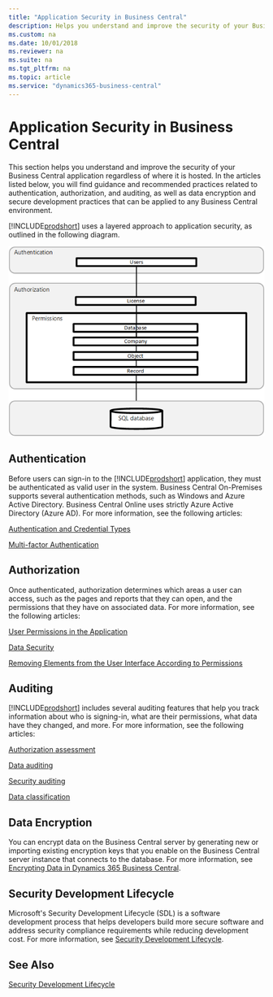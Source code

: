 ```yaml
---
title: "Application Security in Business Central"
description: Helps you understand and improve the security of your Business Central application regardless of where it is hosted.
ms.custom: na
ms.date: 10/01/2018
ms.reviewer: na
ms.suite: na
ms.tgt_pltfrm: na
ms.topic: article
ms.service: "dynamics365-business-central"
---
```


# Application Security in Business Central

This section helps you understand and improve the security of your Business Central application regardless of where it is hosted. In the articles listed below, you will find guidance and recommended practices related to authentication, authorization, and auditing, as well as data encryption and secure development practices that can be applied to any Business Central environment.

[!INCLUDE[prodshort](../developer/includes/prodshort.md)] uses a layered approach to application security, as outlined in the following diagram.

![Security overview](../developer/media/security-overview.png "Security overview")

## Authentication

Before users can sign-in to the [!INCLUDE[prodshort](../developer/includes/prodshort.md)] application, they must be authenticated as valid user in the system. Business Central On-Premises supports several authentication methods, such as Windows and Azure Active Directory. Business Central Online uses strictly Azure Active Directory (Azure AD).  For more information, see the following articles:

<!-- [Managing Users and Permissions](https://docs.microsoft.com/en-us/dynamics365/business-central/ui-how-users-permissions) -->

<!-- [User Authentication](user-security.md#user-authentication)  -->

[Authentication and Credential Types](../administration/users-credential-types.md)

[Multi-factor Authentication](multifactor-authentication.md)
 
## Authorization

Once authenticated, authorization determines which areas a user can access, such as the pages and reports that they can open, and the permissions that they have on associated data. For more information, see the following articles:

[User Permissions in the Application](user-security.md#user-permissions-in-the-application) 

[Data Security](data-security.md?tabs=database-level)

<!--[Managing Users and Permissions](https://docs.microsoft.com/en-us/dynamics365/business-central/ui-how-users-permissions) redundant -->

[Removing Elements from the User Interface According to Permissions](../administration/hide-ui-elements.md)  

## Auditing

[!INCLUDE[prodshort](../developer/includes/prodshort.md)] includes several auditing features that help you track information about who is signing-in, what are their permissions, what data have they changed, and more.  For more information, see the following articles:

[Authorization assessment](https://docs.microsoft.com/en-us/dynamics365/business-central/ui-how-users-permissions#to-get-an-overview-of-a-users-permissions)
  
[Data auditing](https://docs.microsoft.com/en-us/dynamics365/business-central/across-log-changes)
  
[Security auditing](security-auditing.md)

[Data classification](https://docs.microsoft.com/en-us/dynamics365/business-central/admin-classifying-data-sensitivity)
  
## Data Encryption

You can encrypt data on the Business Central server by generating new or importing existing encryption keys that you enable on the Business Central server instance that connects to the database. For more information, see [Encrypting Data in Dynamics 365 Business Central](../developer/devenv-encrypting-data.md).

<!-- [Data encryption](https://docs.microsoft.com/en-us/dynamics365/business-central/admin-manage-data-encryption)-->  

## Security Development Lifecycle

Microsoft's Security Development Lifecycle (SDL) is a software development process that helps developers build more secure software and address security compliance requirements while reducing development cost. For more information, see [Security Development Lifecycle](https://www.microsoft.com/en-us/sdl).  

## See Also  

[Security Development Lifecycle](https://www.microsoft.com/en-us/sdl)  